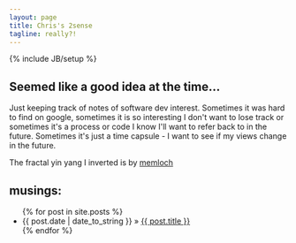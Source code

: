 ```yaml
---
layout: page
title: Chris's 2sense
tagline: really?!
---
```

{% include JB/setup %}


## Seemed like a good idea at the time...

Just keeping track of notes of software dev interest.  Sometimes it was hard to find on google, sometimes it is so interesting I don't want to lose track or sometimes it's a process or code I know I'll want to refer back to in the future.  Sometimes it's just a time capsule - I want to see if my views change in the future.
  
The fractal yin yang I inverted is by [memloch](http://memloch.deviantart.com/art/Yin-Yang-Fractal-94871319)
  


## musings:

<ul class="posts">
  {% for post in site.posts %}
    <li><span>{{ post.date | date_to_string }}</span> &raquo; <a href="{{ BASE_PATH }}{{ post.url }}">{{ post.title }}</a></li>
  {% endfor %}
</ul>

